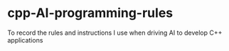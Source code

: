 # cpp-AI-programming-rules
To record the rules and instructions I use when driving AI to develop C++ applications
